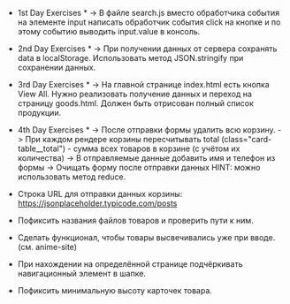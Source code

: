 * 1st Day Exercises *
-> В файле search.js вместо обработчика события на элементе input написать обработчик события click на кнопке и по этому событию выводить input.value в консоль.

* 2nd Day Exercises *
-> При получении данных от сервера сохранять data в localStorage. Использовать метод JSON.stringify при сохранении данных.

* 3rd Day Exercises *
-> На главной странице index.html есть кнопка View All. Нужно реализовать получение данных и переход на страницу goods.html. Должен быть отрисован полный список продукции.

* 4th Day Exercises *
-> После отправки формы удалить всю корзину.
-> При каждом рендере корзины пересчитывать total (class="card-table__total") - сумма всех товаров в корзине (с учётом их количества)
-> В отправляемые данные добавить имя и телефон из формы
-> Очищать форму после отправки данных
HINT: можно использовать метод reduce.

* Строка URL для отправки данных корзины: https://jsonplaceholder.typicode.com/posts
* Пофиксить названия файлов товаров и проверить пути к ним.
* Сделать функционал, чтобы товары высвечивались уже при вводе. (см. anime-site)
* При нахождении на определённой странице подчёркивать навигационный элемент в шапке.
* Пофиксить минимальную высоту карточек товара.
